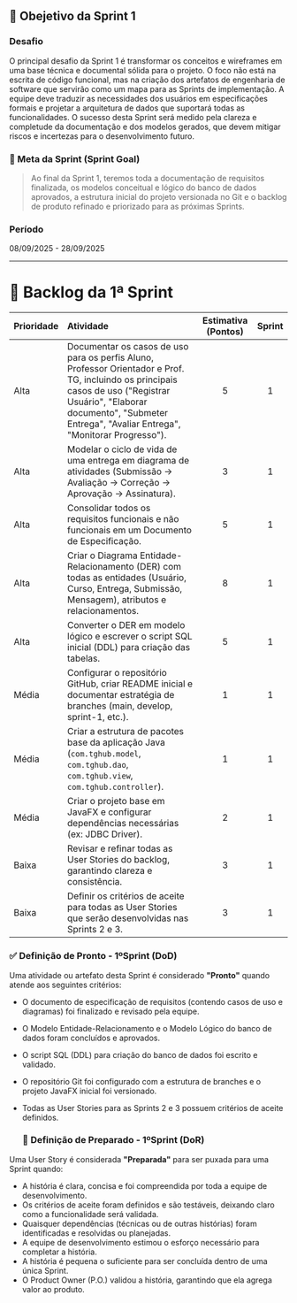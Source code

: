 ## 🚀 Obejetivo da Sprint 1

### Desafio
O principal desafio da Sprint 1 é transformar os conceitos e wireframes em uma base técnica e documental sólida para o projeto. O foco não está na escrita de código funcional, mas na criação dos artefatos de engenharia de software que servirão como um mapa para as Sprints de implementação. A equipe deve traduzir as necessidades dos usuários em especificações formais e projetar a arquitetura de dados que suportará todas as funcionalidades. O sucesso desta Sprint será medido pela clareza e completude da documentação e dos modelos gerados, que devem mitigar riscos e incertezas para o desenvolvimento futuro.

### 🎯 Meta da Sprint (Sprint Goal)
> Ao final da Sprint 1, teremos toda a documentação de requisitos finalizada, os modelos conceitual e lógico do banco de dados aprovados, a estrutura inicial do projeto versionada no Git e o backlog de produto refinado e priorizado para as próximas Sprints.

### Período
08/09/2025 - 28/09/2025

---

# 📌 Backlog da 1ª Sprint

| Prioridade | Atividade | Estimativa (Pontos) | Sprint |
| :--- | :--- | :---: | :---: |
| Alta | Documentar os casos de uso para os perfis Aluno, Professor Orientador e Prof. TG, incluindo os principais casos de uso ("Registrar Usuário", "Elaborar documento", "Submeter Entrega", "Avaliar Entrega", "Monitorar Progresso"). | 5 | 1 |
| Alta | Modelar o ciclo de vida de uma entrega em diagrama de atividades (Submissão → Avaliação → Correção → Aprovação → Assinatura). | 3 | 1 |
| Alta | Consolidar todos os requisitos funcionais e não funcionais em um Documento de Especificação. | 5 | 1 |
| Alta | Criar o Diagrama Entidade-Relacionamento (DER) com todas as entidades (Usuário, Curso, Entrega, Submissão, Mensagem), atributos e relacionamentos. | 8 | 1 |
| Alta | Converter o DER em modelo lógico e escrever o script SQL inicial (DDL) para criação das tabelas. | 5 | 1 |
| Média | Configurar o repositório GitHub, criar README inicial e documentar estratégia de branches (main, develop, sprint-1, etc.). | 1 | 1 |
| Média | Criar a estrutura de pacotes base da aplicação Java (`com.tghub.model`, `com.tghub.dao`, `com.tghub.view`, `com.tghub.controller`). | 1 | 1 |
| Média | Criar o projeto base em JavaFX e configurar dependências necessárias (ex: JDBC Driver). | 2 | 1 |
| Baixa | Revisar e refinar todas as User Stories do backlog, garantindo clareza e consistência. | 3 | 1 |
| Baixa | Definir os critérios de aceite para todas as User Stories que serão desenvolvidas nas Sprints 2 e 3. | 3 | 1 |

### ✅ Definição de Pronto - 1ºSprint (DoD)
Uma atividade ou artefato desta Sprint é considerado **"Pronto"** quando atende aos seguintes critérios:

* O documento de especificação de requisitos (contendo casos de uso e diagramas) foi finalizado e revisado pela equipe.
* O Modelo Entidade-Relacionamento e o Modelo Lógico do banco de dados foram concluídos e aprovados.
* O script SQL (DDL) para criação do banco de dados foi escrito e validado.
* O repositório Git foi configurado com a estrutura de branches e o projeto JavaFX inicial foi versionado.
* Todas as User Stories para as Sprints 2 e 3 possuem critérios de aceite definidos.

  ### 📝 Definição de Preparado - 1ºSprint (DoR)

Uma User Story é considerada **"Preparada"** para ser puxada para uma Sprint quando:

* A história é clara, concisa e foi compreendida por toda a equipe de desenvolvimento.
* Os critérios de aceite foram definidos e são testáveis, deixando claro como a funcionalidade será validada.
* Quaisquer dependências (técnicas ou de outras histórias) foram identificadas e resolvidas ou planejadas.
* A equipe de desenvolvimento estimou o esforço necessário para completar a história.
* A história é pequena o suficiente para ser concluída dentro de uma única Sprint.
* O Product Owner (P.O.) validou a história, garantindo que ela agrega valor ao produto.
